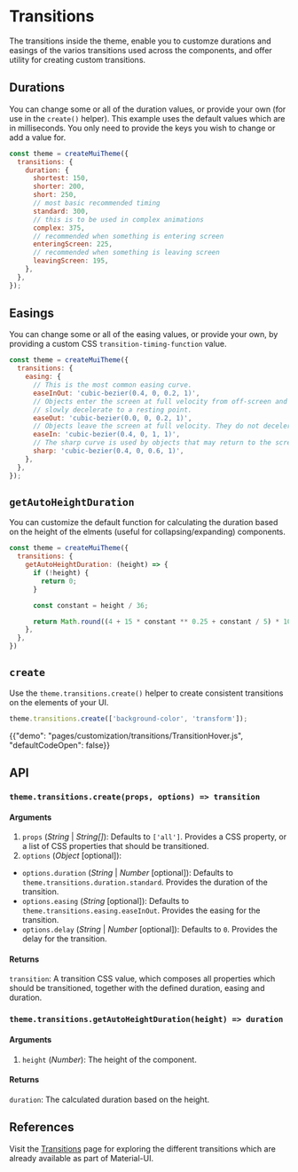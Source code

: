 # Transitions

<p class="description">The transitions inside the theme, enable you to customze durations and easings of the varios transitions used across the components, and offer utility for creating custom transitions.</p>

## Durations

You can change some or all of the duration values, or provide your own (for use in the `create()` helper). This example uses the default values which are in milliseconds. You only need to provide the keys you wish to change or add a value for.

```js
const theme = createMuiTheme({
  transitions: {
    duration: {
      shortest: 150,
      shorter: 200,
      short: 250,
      // most basic recommended timing
      standard: 300,
      // this is to be used in complex animations
      complex: 375,
      // recommended when something is entering screen
      enteringScreen: 225,
      // recommended when something is leaving screen
      leavingScreen: 195,
    },
  },
});
```

## Easings

You can change some or all of the easing values, or provide your own, by providing a custom CSS <code>transition-timing-function</code> value.

```js
const theme = createMuiTheme({
  transitions: {
    easing: {
      // This is the most common easing curve.
      easeInOut: 'cubic-bezier(0.4, 0, 0.2, 1)',
      // Objects enter the screen at full velocity from off-screen and
      // slowly decelerate to a resting point.
      easeOut: 'cubic-bezier(0.0, 0, 0.2, 1)',
      // Objects leave the screen at full velocity. They do not decelerate when off-screen.
      easeIn: 'cubic-bezier(0.4, 0, 1, 1)',
      // The sharp curve is used by objects that may return to the screen at any time.
      sharp: 'cubic-bezier(0.4, 0, 0.6, 1)',
    },    
  },
});
```

## `getAutoHeightDuration`

You can customize the default function for calculating the duration based on the height of the elments (useful for collapsing/expanding) components.

```js
const theme = createMuiTheme({
  transitions: {
    getAutoHeightDuration: (height) => {
      if (!height) {
        return 0;
      }

      const constant = height / 36;

      return Math.round((4 + 15 * constant ** 0.25 + constant / 5) * 10);
    },
  },
})
```

## `create`

Use the <code>theme.transitions.create()</code> helper to create consistent transitions on the elements of your UI.</p>

```js
theme.transitions.create(['background-color', 'transform']);
```

{{"demo": "pages/customization/transitions/TransitionHover.js", "defaultCodeOpen": false}}

## API

### `theme.transitions.create(props, options) => transition`

#### Arguments

1. `props` (*String* | *String[]*): Defaults to `['all']`. Provides a CSS property, or a list of CSS properties that should be transitioned.
2.  `options` (*Object* [optional]):
  - `options.duration` (*String* | *Number* [optional]): Defaults to `theme.transitions.duration.standard`. Provides the duration of the transition.
  - `options.easing` (*String* [optional]): Defaults to `theme.transitions.easing.easeInOut`. Provides the easing for the transition.
  - `options.delay` (*String* | *Number* [optional]): Defaults to `0`. Provides the delay for the transition.

#### Returns

`transition`: A transition CSS value, which composes all properties which should be transitioned, together with the defined duration, easing and duration.

### `theme.transitions.getAutoHeightDuration(height) => duration`

#### Arguments

1. `height` (*Number*): The height of the component.

#### Returns

`duration`: The calculated duration based on the height.

## References
Visit the [Transitions](/components/transitions/) page for exploring the different transitions which are already available as part of Material-UI.